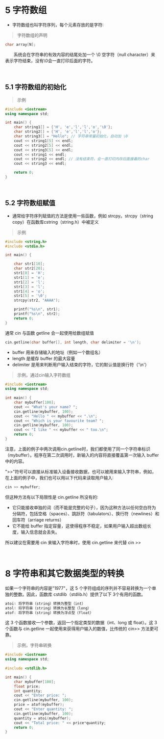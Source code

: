 

&emsp;
# 5 字符数组
- 字符数组也叫字符序列，每个元素存放的是字符∶
>字符数组的声明
``` c++
char array[N];
```

&emsp;&emsp;系统会在字符串的有效内容的结尾处加一个 \0 空字符（null character）来表示字符结束，没有\0会一直打印后面的字符。




&emsp;
## 5.1 字符数组的初始化


>示例

```cpp
#include <iostream>
using namespace std;

int main() {
    char string1[] = {'H', 'e','l','l','o','\0'};
    char string2[] = {'H', 'e','l','l','o'};
    char string3[] = "Hello"; // 字符串常量初始化，自动加 \0
    cout << string1[5] << endl;
    cout << string2[5] << endl;
    cout << string3[5] << endl;
    cout << string1 << endl;
    cout << string2 << endl; // 没有结束符，会一直打印内存后面接着的char 
    cout << string3 << endl;

    return 0;
}
```


&emsp;
## 5.2 字符数组赋值
- 通常给字符序列赋值的方法是使用一些函数，例如 strcpy。strcpy（string copy）在函数库cstring（string.h）中被定义

>示例
```c++
#include <string.h>
#include <stdio.h>

int main() {

    char str1[10];
    char str2[20];
    str1[0] = 'H';
    str1[1] = 'e';
    str1[2] = 'l';
    str1[3] = 'l';
    str1[4] = 'o';
    str1[5] = '\0';
    strcpy(str2, "AAAA");

    printf("%s\n", str1);
    printf("%s\n", str2);
    return 0;
} 
```


通常 cin 与函数 getline 会一起使用给数组赋值
```c++
cin.getline(char buffer[], int length, char delimiter = '\n');
```

- buffer 用来存储输入的地址（例如一个数组名）
- length 是缓存 buffer 的最大容量
- delimiter 是用来判断用户输入结束的字符，它的默认值是换行符（'\n'）

>示例，通过cin输入字符数组
```c++
#include <iostream>
using namespace std;
 
int main() {
    char mybuffer[100];
    cout << "What's your name? ";
    cin.getline(mybuffer, 100);
    cout << "Hello " << mybuffer << ".\n";
    cout << "Which is your favourite team? ";
    cin.getline(mybuffer, 100);
    cout << "I like " << mybuffer << " too.\n";
    return 0;
}
```

注意，上面的例子中两次调用cin.getline时，我们都使用了同一个字符串标识（mybuffer）。程序在第二次调用时，新输入的内容将直接覆盖第一次输入 buffer 中的内容。

">>"符号可以直接从标准输入设备接收数据，也可以被用来输入字符串，例如，在上面的例子中，我们也可以用以下代码来读取用户输入∶
```c++
cin >> mybuffer;
```

但这种方法有以下局限性是 cin.getline 所没有的∶
- 它只能接收单独的词（而不能是完整的句子），因为这种方法以任何空白符为分隔符，包括空格（spaces）、跳跃符（tabulators）、换行符（newlines）和回车符（arriage returns）
- 它不能给 buffer 指定容量，这使得程序不稳定，如果用户输入超出数组长度，输入信息就会丢失。

所以建议在需要用 cin 来输入字符串时，使用 cin.getline 来代替 cin >>




&emsp;
# 8 字符串和其它数据类型的转换

如果一个字符串的内容是"1977"，这 5 个字符组成的序列并不容易转换为一个单独的整数。因此，函数库 cstdlib（stdlib.h）提供了以下 3个有用的函数。
```c++
atoi∶ 将字符串（string）转换为整型（int）
atol∶ 将字符串（string）转换为长整型（long）
atof: 将字符串（string）转换为浮点型（float）
```
这 3 个函数接收一个参数，返回一个指定类型的数据（int、long 或 float）。这 3 个函数与 cin.getline 一起使用来获得用户输入的数值，比传统的 cin>> 方法更可靠。

>示例，字符串转换
```c++
#include <iostream>
using namespace std;
 
#include <stdlib.h>

int main() {
    char mybuffer[100];
    float price;
    int quantity;
    cout << "Enter price: ";
    cin.getline(mybuffer, 100);
    price = atof(mybuffer);
    cout << "Enter quantity: ";
    cin.getline(mybuffer, 100);
    quantity = atoi(mybuffer);
    cout << "Total price: " << price*quantity;
    return 0;
}

```

